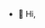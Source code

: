 - 👋 Hi,

<!---
Swapnitaj/Swapnitaj is a ✨ special ✨ repository because its `README.md` (this file) appears on your GitHub profile.
You can click the Preview link to take a look at your changes.
--->
